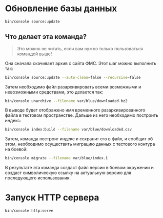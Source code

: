 # Обновление базы данных

```bash
bin/console source:update
```

## Что делает эта команда?

> Это можно не читать, если вам нужно только пользоваться командой выше!

Она сначала скачивает архив с сайта ФМС. Этот шаг можно выполнить так:
```bash
bin/console source:update --auto-clean=false --recursive=false
```

Затем необходимо файл разархивировать всеми возможными и невозможными средствами, это делается так:

```bash
bin/console unarchive --filename var/blue/downloaded.bz2
```

В выводе будет отображено имя временного разархивированного файла в тестовом пространстве. Дальше из него необходимо построить индекс:

```bash
bin/console index:build --filename var/blue/downloaded.csv 
```

Затем, команда построит индекс и сохранит его в файл, и сообщит об этом, необходимо осуществить миграцию данных с тестового контура на боевой:

```bash
bin/console migrate --filename var/blue/index.1 
```

В результате эта команда создаст файл версии в боевом окружении и создаст символическую ссылку на актуальную версию для последующего использования.

# Запуск HTTP сервера

```bash
bin/console http:serve
```

